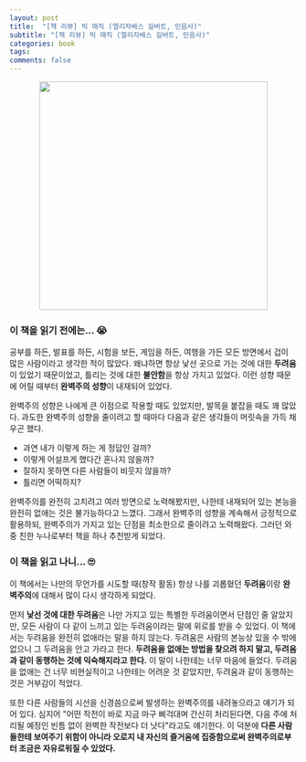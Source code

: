 ```yaml
---
layout: post
title:  "[책 리뷰] 빅 매직 (엘리자베스 길버트, 민음사)"
subtitle: "[책 리뷰] 빅 매직 (엘리자베스 길버트, 민음사)"
categories: book
tags: 
comments: false
---
```


<p align="center">
    <img src="https://user-images.githubusercontent.com/41244373/103863807-d1697300-5104-11eb-95db-7352f3ec24db.png" height="400px" >
</p>

### 이 책을 읽기 전에는... 😭

  공부를 하든, 발표를 하든, 시험을 보든, 게임을 하든, 여행을 가든 모든 방면에서 겁이 많은 사람이라고 생각한 적이 많았다. 왜냐하면 항상 낯선 곳으로 가는 것에 대한 **두려움**이 있었기 때문이었고, 틀리는 것에 대한 **불안함**을 항상 가지고 있었다. 이런 성향 때문에 어릴 때부터 **완벽주의 성향**이 내재되어 있었다.

완벽주의 성향은 나에게 큰 이점으로 작용할 때도 있었지만, 발목을 붙잡을 때도 꽤 많았다. 과도한 완벽주의 성향을 줄이려고 할 때마다 다음과 같은 생각들이 머릿속을 가득 채우곤 했다. 
- 과연 내가 이렇게 하는 게 정답인 걸까? 
- 이렇게 어설프게 했다간 혼나지 않을까? 
- 잘하지 못하면 다른 사람들이 비웃지 않을까?
- 틀리면 어떡하지?

완벽주의를 완전히 고치려고 여러 방면으로 노력해봤지만, 나한테 내재되어 있는 본능을 완전히 없애는 것은 불가능하다고 느꼈다. 그래서 완벽주의 성향을 계속해서 긍정적으로 활용하되, 완벽주의가 가지고 있는 단점을 최소한으로 줄이려고 노력해왔다. 그러던 와중 친한 누나로부터 책을 하나 추천받게 되었다.

### 이 책을 읽고 나니... 🙄

이 책에서는 나만의 무언가를 시도할 때(창작 활동) 항상 나를 괴롭혔던 **두려움**이랑 **완벽주의**에 대해서 많이 다시 생각하게 되었다. 

먼저 **낯선 것에 대한 두려움**은 나만 가지고 있는 특별한 두려움이면서 단점인 줄 알았지만, 모든 사람이 다 같이 느끼고 있는 두려움이라는 말에 위로를 받을 수 있었다. 이 책에서는 두려움을 완전히 없애라는 말을 하지 않는다. 두려움은 사람의 본능상 있을 수 밖에 없으니 그 두려움을 안고 가라고 한다. **두려움을 없애는 방법을 찾으려 하지 말고, 두려움과 같이 동행하는 것에 익숙해지라고 한다.** 이 말이 나한테는 너무 마음에 들었다. 두려움을 없애는 건 너무 비현실적이고 나한테는 어려운 것 같았지만, 두려움과 같이 동행하는 것은 거부감이 적었다. 

또한 다른 사람들의 시선을 신경씀으로써 발생하는 완벽주의를 내려놓으라고 얘기가 되어 있다. 심지어 "어떤 작전이 바로 지금 마구 삐걱대며 간신히 처리된다면, 다음 주에 처리될 예정인 빈틈 없이 완벽한 작전보다 더 낫다"라고도 얘기한다. 이 덕분에 **다른 사람들한테 보여주기 위함이 아니라 오로지 내 자신의 즐거움에 집중함으로써 완벽주의로부터 조금은 자유로워질 수 있었다.**